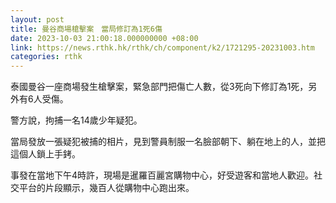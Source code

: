 ```yaml
---
layout: post
title: 曼谷商場槍擊案　當局修訂為1死6傷
date: 2023-10-03 21:00:18.000000000 +08:00
link: https://news.rthk.hk/rthk/ch/component/k2/1721295-20231003.htm
categories: rthk
---
```


泰國曼谷一座商場發生槍擊案，緊急部門把傷亡人數，從3死向下修訂為1死，另外有6人受傷。

警方說，拘捕一名14歲少年疑犯。

當局發放一張疑犯被捕的相片，見到警員制服一名臉部朝下、躺在地上的人，並把這個人鎖上手銬。

事發在當地下午4時許，現場是暹羅百麗宮購物中心，好受遊客和當地人歡迎。社交平台的片段顯示，幾百人從購物中心跑出來。
